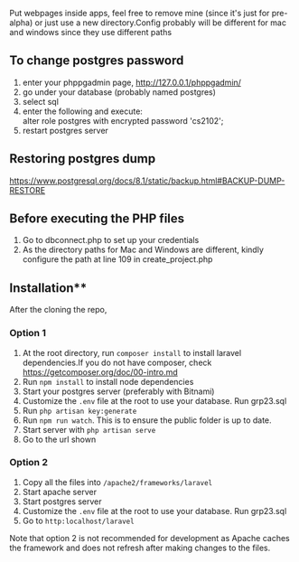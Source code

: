 Put webpages inside apps, feel free to remove mine (since it's just for pre-alpha) or just use a new directory.Config probably will be different for mac and windows since they use different paths

To change postgres password
---------------------------
1) enter your phppgadmin page, http://127.0.0.1/phppgadmin/  
2) go under your database (probably named postgres)  
3) select sql  
4) enter the following and execute:  
alter role postgres with encrypted password 'cs2102';  
5) restart postgres server  

Restoring postgres dump  
-----------------------  
https://www.postgresql.org/docs/8.1/static/backup.html#BACKUP-DUMP-RESTORE  


Before executing the PHP files
---------------------------
1) Go to dbconnect.php to set up your credentials<br>
2) As the directory paths for Mac and Windows are different, kindly configure the path at line 109 in create_project.php

## Installation**

After the cloning the repo,

### Option 1
1. At the root directory, run `composer install` to install laravel dependencies.If you do not have composer, check https://getcomposer.org/doc/00-intro.md
2. Run `npm install` to install node dependencies
3. Start your postgres server (preferably with Bitnami)
4. Customize the `.env` file at the root to use your database. Run grp23.sql
5. Run `php artisan key:generate`
6. Run `npm run watch`. This is to ensure the public folder is up to date.
7. Start server with `php artisan serve`
8. Go to the url shown

### Option 2
1. Copy all the files into `/apache2/frameworks/laravel`
2. Start apache server
3. Start postgres server
4. Customize the `.env` file at the root to use your database. Run grp23.sql
3. Go to `http:localhost/laravel`

Note that option 2 is not recommended for development as Apache caches the framework and does not refresh after making changes to the files.

